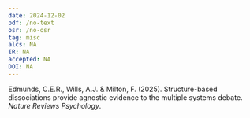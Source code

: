 ```yaml
---
date: 2024-12-02
pdf: /no-text
osr: /no-osr
tag: misc
alcs: NA
IR: NA
accepted: NA 
DOI: NA
---
```


Edmunds, C.E.R., Wills, A.J. & Milton, F. (2025). Structure-based dissociations provide agnostic evidence to the multiple systems debate. _Nature Reviews Psychology_.

